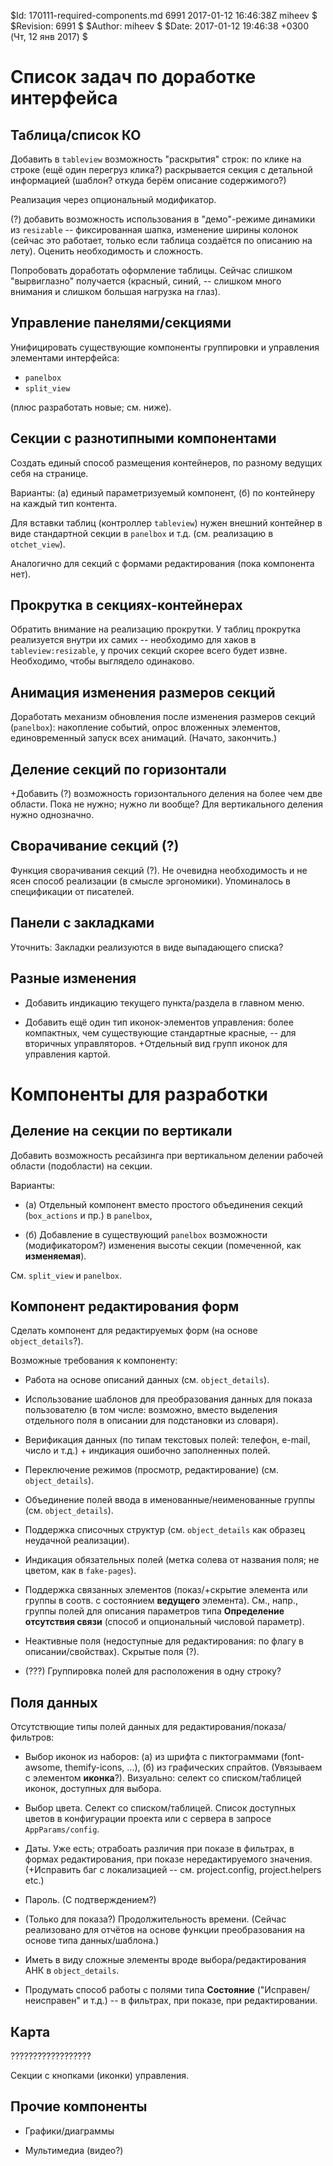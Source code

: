 
$Id: 170111-required-components.md 6991 2017-01-12 16:46:38Z miheev $
$Revision: 6991 $
$Author: miheev $
$Date: 2017-01-12 19:46:38 +0300 (Чт, 12 янв 2017) $


Список задач по доработке интерфейса
====================================

Таблица/список КО
-----------------

Добавить в `tableview` возможность "раскрытия" строк: по клике на строке (ещё один перегруз клика?) раскрывается секция с детальной информацией (шаблон? откуда берём описание содержимого?)

Реализация через опциональный модификатор.

(?) добавить возможность использования в "демо"-режиме динамики из `resizable` -- фиксированная шапка, изменение ширины колонок (сейчас это работает, только если таблица создаётся по описанию на лету). Оценить необходимость и сложность.

Попробовать доработать оформление таблицы. Сейчас слишком "вырвиглазно" получается (красный, синий, -- слишком много внимания и слишком большая нагрузка на глаз).

Управление панелями/секциями
----------------------------

Унифицировать существующие компоненты группировки и управления элементами интерфейса:

- `panelbox`
- `split_view`

(плюс разработать новые; см. ниже).

Секции с разнотипными компонентами
----------------------------------

Создать единый способ размещения контейнеров, по разному ведущих себя на странице.

Варианты: (а) единый параметризуемый компонент, (б) по контейнеру на каждый тип контента.

Для вставки таблиц (контроллер `tableview`) нужен внешний контейнер в виде стандартной секции в `panelbox` и т.д. (см. реализацию в `otchet_view`).

Аналогично для секций с формами редактирования (пока компонента нет).

Прокрутка в секциях-контейнерах
-------------------------------

Обратить внимание на реализацию прокрутки. У таблиц прокрутка реализуется внутри их самих -- необходимо для хаков в `tableview:resizable`, у прочих секций скорее всего будет извне. Необходимо, чтобы выглядело одинаково.

Анимация изменения размеров секций
----------------------------------

Доработать механизм обновления после изменения размеров секций (`panelbox`): накопление событий, опрос вложенных элементов, единовременный запуск всех анимаций. (Начато, закончить.)

Деление секций по горизонтали
-----------------------------

+Добавить (?) возможность горизонтального деления на более чем две области. Пока не нужно; нужно ли вообще? Для вертикального деления нужно однозначно.

Сворачивание секций (?)
-----------------------

Функция сворачивания секций (?). Не очевидна необходимость и не ясен способ реализации (в смысле эргономики). Упоминалось в спецификации от писателей.

Панели с закладками
-------------------

Уточнить: Закладки реализуются в виде выпадающего списка? 

Разные изменения
----------------

- Добавить индикацию текущего пункта/раздела в главном меню.

- Добавить ещё один тип иконок-элементов управления: более компактных, чем существующие стандартные красные, -- для вторичных управляторов. +Отдельный вид групп иконок для управления картой.


Компоненты для разработки
=========================

Деление на секции по вертикали
------------------------------

Добавить возможность ресайзинга при вертикальном делении рабочей области (подобласти) на секции.

Варианты:

- (а) Отдельный компонент вместо простого объединения секций (`box_actions` и пр.) в `panelbox`,

- (б) Добавление в существующий `panelbox` возможности (модификатором?) изменения высоты секции (помеченной, как **изменяемая**).

См. `split_view` и `panelbox`.

Компонент редактирования форм
-----------------------------

Сделать компонент для редактируемых форм (на основе `object_details`?).

Возможные требования к компоненту:

- Работа на основе описаний данных (см. `object_details`).

- Использование шаблонов для преобразования данных для показа пользователю (в том числе: возможно, вместо выделения отдельного поля в описании для подстановки из словаря).

- Верификация данных (по типам текстовых полей: телефон, e-mail, число и т.д.) + индикация ошибочно заполненных полей.

- Переключение режимов (просмотр, редактирование) (см. `object_details`).

- Объединение полей ввода в именованные/неименованные группы (см. `object_details`).

- Поддержка списочных структур (см. `object_details` как образец неудачной реализации).

- Индикация обязательных полей (метка солева от названия поля; не цветом, как в `fake-pages`).

- Поддержка связанных элементов (показ/+скрытие элемента или группы в соотв. с состоянием **ведущего** элемента). См., напр., группы полей для описания параметров типа **Определение отсутствия связи** (способ и опциональный числовой параметр).

- Неактивные поля (недоступные для редактирования: по флагу в описании/свойствах). Скрытые поля (?).

- (???) Группировка полей для расположения в одну строку?

Поля данных
-----------

Отсутствющие типы полей данных для редактирования/показа/фильтров:

- Выбор иконок из наборов: (а) из шрифта с пиктограммами (font-awsome, themify-icons, ...), (б) из графических спрайтов. (Увязываем с элементом **иконка**?). Визуально: селект со списком/таблицей иконок, доступных для выбора.

- Выбор цвета. Селект со списком/таблицей. Список доступных цветов в конфигурации проекта или с сервера в запросе `AppParams/config`.

- Даты. Уже есть; отрабоать различия при показе в фильтрах, в формах редактирования, при показе нередактируемого значения. (+Исправить баг с локализацией -- см. project.config, project.helpers etc.)

- Пароль. (С подтверждением?)

- (Только для показа?) Продолжительность времени. (Сейчас реализовано для отчётов на основе функции преобразования на основе типа данных/шаблона.)

- Иметь в виду сложные элементы вроде выбора/редактирования АНК в `object_details`.

- Продумать способ работы с полями типа **Состояние** ("Исправен/неисправен" и т.д.) -- в фильтрах, при показе, при редактировании.

Карта
-----

??????????????????

Секции с кнопками (иконки) управления.

Прочие компоненты
-----------------

- Графики/диаграммы

- Мультимедиа (видео?)


